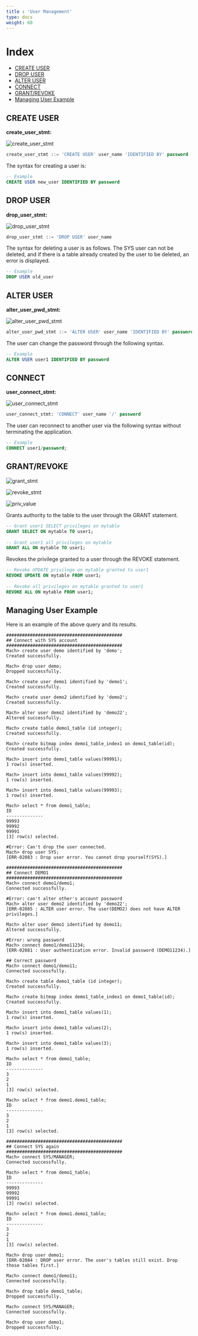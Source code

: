 ```yaml
---
title : 'User Management'
type: docs
weight: 60
---
```


# Index

* [CREATE USER](#create-user)
* [DROP USER](#drop-user)
* [ALTER USER](#alter-user)
* [CONNECT](#connect)
* [GRANT/REVOKE](#grantrevoke)
* [Managing User Example](#managing-user-example)


## CREATE USER

**create_user_stmt:**

![create_user_stmt](/images/sql/user/create_user_stmt.png)

```sql
create_user_stmt ::= 'CREATE USER' user_name 'IDENTIFIED BY' password
```

The syntax for creating a user is:

```sql
-- Example
CREATE USER new_user IDENTIFIED BY password
```


## DROP USER

**drop_user_stmt:**

![drop_user_stmt](/images/sql/user/drop_user_stmt.png)

```sql
drop_user_stmt ::= 'DROP USER' user_name
```

The syntax for deleting a user is as follows. The SYS user can not be deleted, and if there is a table already created by the user to be deleted, an error is displayed.

```sql
-- Example
DROP USER old_user
```


## ALTER USER

**alter_user_pwd_stmt:**

![alter_user_pwd_stmt](/images/sql/user/alter_user_pwd_stmt.png)

```sql
alter_user_pwd_stmt ::= 'ALTER USER' user_name 'IDENTIFIED BY' password
```

The user can change the password through the following syntax.

```sql
-- Example
ALTER USER user1 IDENTIFIED BY password
```


## CONNECT

**user_connect_stmt:**

![user_connect_stmt](/images/sql/user/user_connect_stmt.png)

```sql
user_connect_stmt: 'CONNECT' user_name '/' password
```

The user can reconnect to another user via the following syntax without terminating the application.

```sql
-- Example
CONNECT user1/password;
```


## GRANT/REVOKE

![grant_stmt](/images/sql/user/grant_stmt.png)

![revoke_stmt](/images/sql/user/revoke_stmt.png)

![priv_value](/images/sql/user/priv_value.png)

Grants authority to the table to the user through the GRANT statement.

```sql
-- Grant user1 SELECT privileges on mytable
GRANT SELECT ON mytable TO user1;
 
-- Grant user1 all privileges on mytable
GRANT ALL ON mytable TO user1;
```

Revokes the privilege granted to a user through the REVOKE statement.

```sql
-- Revoke UPDATE privilege on mytable granted to user1
REVOKE UPDATE ON mytable FROM user1;
 
-- Revoke all privileges on mytable granted to user1
REVOKE ALL ON mytable FROM user1;
```


## Managing User Example

Here is an example of the above query and its results.

```
############################################
## Connect with SYS account
############################################
Mach> create user demo identified by 'demo';
Created successfully.
 
Mach> drop user demo;
Dropped successfully.
 
Mach> create user demo1 identified by 'demo1';
Created successfully.
 
Mach> create user demo2 identified by 'demo2';
Created successfully.
 
Mach> alter user demo2 identified by 'demo22';
Altered successfully.
 
Mach> create table demo1_table (id integer);
Created successfully.
 
Mach> create bitmap index demo1_table_index1 on demo1_table(id);
Created successfully.
 
Mach> insert into demo1_table values(99991);
1 row(s) inserted.
 
Mach> insert into demo1_table values(99992);
1 row(s) inserted.
 
Mach> insert into demo1_table values(99993);
1 row(s) inserted.
 
Mach> select * from demo1_table;
ID
--------------
99993
99992
99991
[3] row(s) selected.
 
#Error: Can't drop the user connected.
Mach> drop user SYS;
[ERR-02083 : Drop user error. You cannot drop yourself(SYS).]
 
############################################
## Connect DEMO1
############################################
Mach> connect demo1/demo1;
Connected successfully.
 
#Error: can't alter other's account password
Mach> alter user demo2 identified by 'demo22';
[ERR-02085 : ALTER user error. The user(DEMO2) does not have ALTER privileges.]
 
Mach> alter user demo1 identified by demo11;
Altered successfully.
 
#Error: wrong password
Mach> connect demo1/demo11234;
[ERR-02081 : User authentication error. Invalid password (DEMO11234).]
 
## Correct password
Mach> connect demo1/demo11;
Connected successfully.
 
Mach> create table demo1_table (id integer);
Created successfully.
 
Mach> create bitmap index demo1_table_index1 on demo1_table(id);
Created successfully.
 
Mach> insert into demo1_table values(1);
1 row(s) inserted.
 
Mach> insert into demo1_table values(2);
1 row(s) inserted.
 
Mach> insert into demo1_table values(3);
1 row(s) inserted.
 
Mach> select * from demo1_table;
ID
--------------
3
2
1
[3] row(s) selected.
 
Mach> select * from demo1.demo1_table;
ID
--------------
3
2
1
[3] row(s) selected.
 
############################################
## Connect SYS again
############################################
Mach> connect SYS/MANAGER;
Connected successfully.
 
Mach> select * from demo1_table;
ID
--------------
99993
99992
99991
[3] row(s) selected.
 
Mach> select * from demo1.demo1_table;
ID
--------------
3
2
1
[3] row(s) selected.
 
Mach> drop user demo1;
[ERR-02084 : DROP user error. The user's tables still exist. Drop those tables first.]
 
Mach> connect demo1/demo11;
Connected successfully.
 
Mach> drop table demo1_table;
Dropped successfully.
 
Mach> connect SYS/MANAGER;
Connected successfully.
 
Mach> drop user demo1;
Dropped successfully.
```
